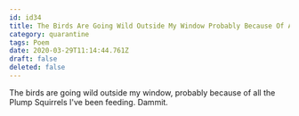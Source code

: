 ```yaml
---
id: id34
title: The Birds Are Going Wild Outside My Window Probably Because Of All The Plump Squirrels Ive Been Feeding Dammit...
category: quarantine
tags: Poem
date: 2020-03-29T11:14:44.761Z
draft: false
deleted: false
---
```


The birds are going wild outside my window, probably because of all the Plump Squirrels I've been feeding. Dammit.